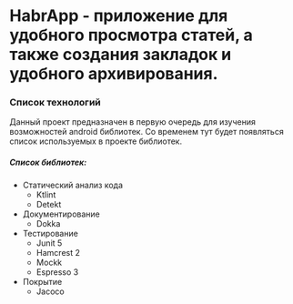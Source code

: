 # HabrApp - приложение для удобного просмотра статей, а также создания закладок и удобного архивирования.

### Список технологий 
Данный проект предназначен в первую очередь для изучения возможностей android библиотек.
 Со временем тут будет появляться список используемых в проекте библиотек.
 
##### Список библиотек: 
* Статический анализ кода
    - Ktlint 
    - Detekt
* Документирование 
    - Dokka
* Тестирование 
    - Junit 5
    - Hamcrest 2
    - Mockk
    - Espresso 3
* Покрытие 
    - Jacoco
    